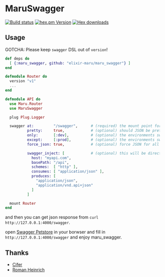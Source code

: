 MaruSwagger
===========

[![Build status](https://img.shields.io/travis/elixir-maru/maru_swagger.svg?style=flat-square)](https://travis-ci.org/elixir-maru/maru_swagger)
[![hex.pm Version](https://img.shields.io/hexpm/v/maru_swagger.svg?style=flat-square)](https://hex.pm/packages/maru_swagger)
[![Hex downloads](https://img.shields.io/hexpm/dt/maru_swagger.svg?style=flat-square)](https://hex.pm/packages/maru_swagger)

## Usage

GOTCHA: Please keep `swagger` DSL out of `version`!

```elixir
def deps do
  [ {:maru_swagger, github: "elixir-maru/maru_swagger"} ]
end

defmodule Router do
  version "v1"
  ...
end

defmodule API do
  use Maru.Router
  use MaruSwagger

  plug Plug.Logger

  swagger at:         "/swagger",      # (required) the mount point for the URL
          pretty:     true,            # (optional) should JSON be pretty-printed?
          only:       [:dev],          # (optional) the environments swagger works
          except:     [:prod],         # (optional) the environments swagger NOT works
          force_json: true,            # (optional) force JSON for all params instead of formData

          swagger_inject: [            # (optional) this will be directly injected into the root Swagger JSON
            host: "myapi.com",
            basePath: "/api",
            schemes:  [ "http" ],
            consumes: [ "application/json" ],
            produces: [
              "application/json",
              "application/vnd.api+json"
            ]
          ]

  mount Router
end
```

and then you can get json response from `curl http://127.0.0.1:4000/swagger`.

open [Swagger Petstore](http://petstore.swagger.io) in your borwser and fill in `http://127.0.0.1:4000/swagger` and enjoy maru_swagger.


## Thanks

* [Cifer](https://github.com/Cifer-Y)
* [Roman Heinrich](https://github.com/mindreframer)
